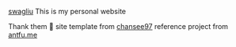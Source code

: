 [swagliu](https://swagliu.netlify.app/)
This is my personal website

Thank them 🙏
site template from [chansee97](https://github.com/chansee97/nuxt-blog)
reference project from [antfu.me](https://github.com/antfu/antfu.me)
